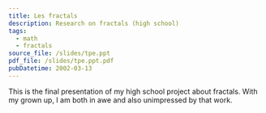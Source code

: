 ```yaml
---
title: Les fractals
description: Research on fractals (high school)
tags:
  - math
  - fractals
source_file: /slides/tpe.ppt
pdf_file: /slides/tpe.ppt.pdf
pubDatetime: 2002-03-13
---
```


This is the final presentation of my high school project about fractals. With my
grown up, I am both in awe and also unimpressed by that work.
